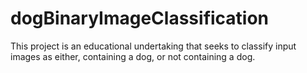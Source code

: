 # dogBinaryImageClassification
This project is an educational undertaking that seeks to classify input images as either, containing a dog, or not containing a dog.
